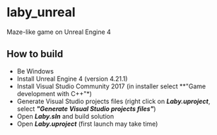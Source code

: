 # laby_unreal

Maze-like game on Unreal Engine 4

## How to build

- Be Windows
- Install Unreal Engine 4 (version 4.21.1)
- Install Visual Studio Community 2017 (in installer select **"Game development with C++"*)
- Generate Visual Studio projects files (right click on _**Laby.uproject**_, select _**"Generate Visual Studio projects files"**_)
- Open _**Laby.sln**_ and build solution
- Open _**Laby.uproject**_ (first launch may take time)
